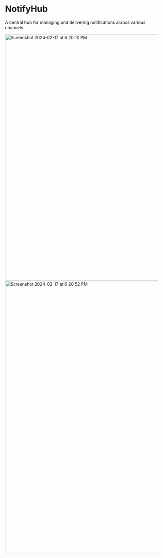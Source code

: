 # NotifyHub
A central hub for managing and delivering notifications across various channels

<img width="813" alt="Screenshot 2024-02-17 at 6 20 10 PM" src="https://github.com/bharathSaiT/NotifyHub/assets/53166664/5096ef4d-edb1-49ba-b1ae-1c44329fa276">

<img width="898" alt="Screenshot 2024-02-17 at 6 20 52 PM" src="https://github.com/bharathSaiT/NotifyHub/assets/53166664/e97edd06-4073-4704-9c57-9bdfaf103e6a">

